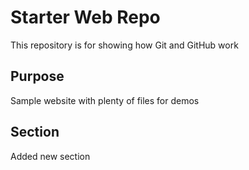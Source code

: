 # Starter Web Repo

This repository is for showing how Git and GitHub work

## Purpose

Sample website with plenty of files for demos


## Section
Added new section
